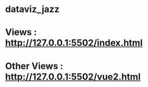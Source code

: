 # dataviz_jazz



# Views : http://127.0.0.1:5502/index.html

# Other Views : http://127.0.0.1:5502/vue2.html